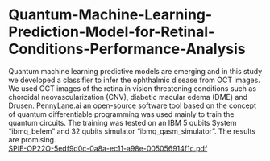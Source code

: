# Quantum-Machine-Learning-Prediction-Model-for-Retinal-Conditions-Performance-Analysis

Quantum machine learning predictive models are emerging and in this study we developed a classifier to infer the ophthalmic disease from OCT images. We used OCT images of the retina in  vision threatening conditions such as choroidal neovascularization (CNV), diabetic macular edema (DME) and Drusen. PennyLane.ai an open-source software tool based on the concept of quantum differentiable programming was used mainly to train the quantum circuits. The training was tested on an IBM 5 qubits System “ibmq_belem” and 32 qubits simulator “ibmq_qasm_simulator”. The results are promising.  
[SPIE-OP22O-5edf9d0c-0a8a-ec11-a98e-005056914f1c.pdf](https://github.com/manojrnaick/Quantum-Machine-Learning-Prediction-Model-for-Retinal-Conditions-Performance-Analysis/files/10254265/SPIE-OP22O-5edf9d0c-0a8a-ec11-a98e-005056914f1c.pdf)
